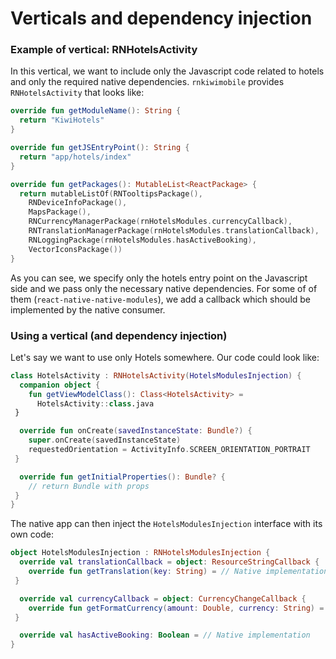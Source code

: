# Verticals and dependency injection

### Example of vertical: RNHotelsActivity

In this vertical, we want to include only the Javascript code related to hotels and only the required native dependencies. `rnkiwimobile` provides `RNHotelsActivity` that looks like:

```kt
override fun getModuleName(): String {
  return "KiwiHotels"
}

override fun getJSEntryPoint(): String {
  return "app/hotels/index"
}

override fun getPackages(): MutableList<ReactPackage> {
  return mutableListOf(RNTooltipsPackage(),
    RNDeviceInfoPackage(),
    MapsPackage(),
    RNCurrencyManagerPackage(rnHotelsModules.currencyCallback),
    RNTranslationManagerPackage(rnHotelsModules.translationCallback),
    RNLoggingPackage(rnHotelsModules.hasActiveBooking),
    VectorIconsPackage())
}
```

As you can see, we specify only the hotels entry point on the Javascript side and we pass only the necessary native dependencies. For some of of them (`react-native-native-modules`), we add a callback which should be implemented by the native consumer.

### Using a vertical (and dependency injection)

Let's say we want to use only Hotels somewhere. Our code could look like:

```kt
class HotelsActivity : RNHotelsActivity(HotelsModulesInjection) {
  companion object {
    fun getViewModelClass(): Class<HotelsActivity> =
      HotelsActivity::class.java
 }

  override fun onCreate(savedInstanceState: Bundle?) {
    super.onCreate(savedInstanceState)
    requestedOrientation = ActivityInfo.SCREEN_ORIENTATION_PORTRAIT
 }

  override fun getInitialProperties(): Bundle? {
    // return Bundle with props
 }
}
```

The native app can then inject the `HotelsModulesInjection` interface with its own code:

```kt
object HotelsModulesInjection : RNHotelsModulesInjection {
  override val translationCallback = object: ResourceStringCallback {
    override fun getTranslation(key: String) = // Native implementation
 }

  override val currencyCallback = object: CurrencyChangeCallback {
    override fun getFormatCurrency(amount: Double, currency: String) = // Native implementation
 }

  override val hasActiveBooking: Boolean = // Native implementation
}
```
